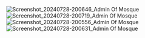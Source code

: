 ![Screenshot_20240728-200646_Admin Of Mosque](https://github.com/user-attachments/assets/3e84882f-fcec-4177-a773-7e89ec3e6c28)
![Screenshot_20240728-200719_Admin Of Mosque](https://github.com/user-attachments/assets/127599b5-536f-41e9-9c0d-66f6cabee428)
![Screenshot_20240728-200556_Admin Of Mosque](https://github.com/user-attachments/assets/7c6015d8-7f5e-47ee-95a5-4b1beff21e56)
![Screenshot_20240728-200631_Admin Of Mosque](https://github.com/user-attachments/assets/25faeb88-76e8-4d46-b36c-1eaa1ffc7689)
